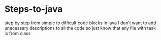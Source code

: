 # Steps-to-java
step by step from simple to difficult code blocks in java
I don't want to add unecessary descriptions to all the code so just know that any file with task is from class
